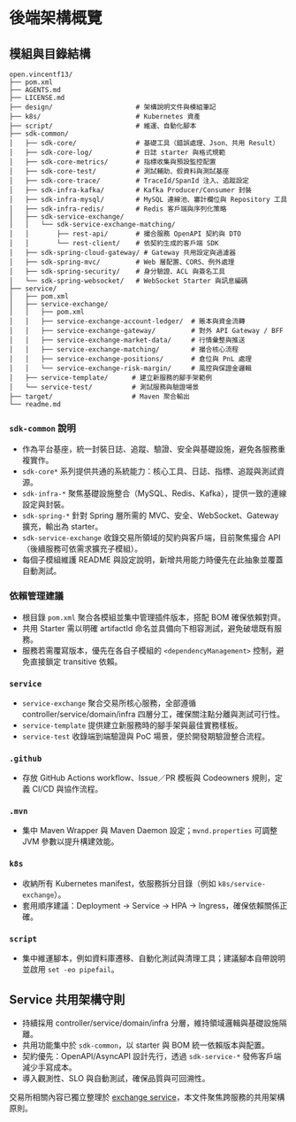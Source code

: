 # 後端架構概覽

## 模組與目錄結構
```
open.vincentf13/
├── pom.xml
├── AGENTS.md
├── LICENSE.md
├── design/                     # 架構說明文件與模組筆記
├── k8s/                        # Kubernetes 資產
├── script/                     # 維運、自動化腳本
├── sdk-common/
│   ├── sdk-core/               # 基礎工具（錯誤處理、Json、共用 Result）
│   ├── sdk-core-log/           # 日誌 starter 與格式規範
│   ├── sdk-core-metrics/       # 指標收集與預設監控配置
│   ├── sdk-core-test/          # 測試輔助、假資料與測試基座
│   ├── sdk-core-trace/         # TraceId/SpanId 注入、追蹤設定
│   ├── sdk-infra-kafka/        # Kafka Producer/Consumer 封裝
│   ├── sdk-infra-mysql/        # MySQL 連線池、審計欄位與 Repository 工具
│   ├── sdk-infra-redis/        # Redis 客戶端與序列化策略
│   ├── sdk-service-exchange/
│   │   └── sdk-service-exchange-matching/
│   │       ├── rest-api/       # 撮合服務 OpenAPI 契約與 DTO
│   │       └── rest-client/    # 依契約生成的客戶端 SDK
│   ├── sdk-spring-cloud-gateway/ # Gateway 共用設定與過濾器
│   ├── sdk-spring-mvc/         # Web 層配置、CORS、例外處理
│   ├── sdk-spring-security/    # 身分驗證、ACL 與簽名工具
│   └── sdk-spring-websocket/   # WebSocket Starter 與訊息編碼
├── service/
│   ├── pom.xml
│   ├── service-exchange/
│   │   ├── pom.xml
│   │   ├── service-exchange-account-ledger/  # 賬本與資金流轉
│   │   ├── service-exchange-gateway/         # 對外 API Gateway / BFF
│   │   ├── service-exchange-market-data/     # 行情彙整與推送
│   │   ├── service-exchange-matching/        # 撮合核心流程
│   │   ├── service-exchange-positions/       # 倉位與 PnL 處理
│   │   └── service-exchange-risk-margin/     # 風控與保證金邏輯
│   ├── service-template/      # 建立新服務的腳手架範例
│   └── service-test/          # 測試服務與驗證場景
├── target/                    # Maven 聚合輸出
└── readme.md
```

### `sdk-common` 說明
- 作為平台基座，統一封裝日誌、追蹤、驗證、安全與基礎設施，避免各服務重複實作。
- `sdk-core*` 系列提供共通的系統能力：核心工具、日誌、指標、追蹤與測試資源。
- `sdk-infra-*` 聚焦基礎設施整合（MySQL、Redis、Kafka），提供一致的連線設定與封裝。
- `sdk-spring-*` 針對 Spring 層所需的 MVC、安全、WebSocket、Gateway 擴充，輸出為 starter。
- `sdk-service-exchange` 收錄交易所領域的契約與客戶端，目前聚焦撮合 API（後續服務可依需求擴充子模組）。
- 每個子模組維護 README 與設定說明，新增共用能力時優先在此抽象並覆蓋自動測試。

### 依賴管理建議
- 根目錄 `pom.xml` 聚合各模組並集中管理插件版本，搭配 BOM 確保依賴對齊。
- 共用 Starter 需以明確 artifactId 命名並具備向下相容測試，避免破壞既有服務。
- 服務若需覆寫版本，優先在各自子模組的 `<dependencyManagement>` 控制，避免直接鎖定 transitive 依賴。

### `service`
- `service-exchange` 聚合交易所核心服務，全部遵循 controller/service/domain/infra 四層分工，確保關注點分離與測試可行性。
- `service-template` 提供建立新服務時的腳手架與最佳實務樣板。
- `service-test` 收錄端到端驗證與 PoC 場景，便於開發期驗證整合流程。

### `.github`
- 存放 GitHub Actions workflow、Issue／PR 模板與 Codeowners 規則，定義 CI/CD 與協作流程。

### `.mvn`
- 集中 Maven Wrapper 與 Maven Daemon 設定；`mvnd.properties` 可調整 JVM 參數以提升構建效能。

### `k8s`
- 收納所有 Kubernetes manifest，依服務拆分目錄（例如 `k8s/service-exchange`）。
- 套用順序建議：Deployment → Service → HPA → Ingress，確保依賴關係正確。

### `script`
- 集中維運腳本，例如資料庫遷移、自動化測試與清理工具；建議腳本自帶說明並啟用 `set -eo pipefail`。

## Service 共用架構守則
- 持續採用 controller/service/domain/infra 分層，維持領域邏輯與基礎設施隔離。
- 共用功能集中於 `sdk-common`，以 starter 與 BOM 統一依賴版本與配置。
- 契約優先：OpenAPI/AsyncAPI 設計先行，透過 `sdk-service-*` 發佈客戶端減少手寫成本。
- 導入觀測性、SLO 與自動測試，確保品質與可回溯性。

交易所相關內容已獨立整理於 [exchange service](exchange.md)，本文件聚焦跨服務的共用架構原則。
